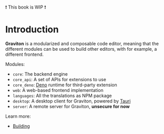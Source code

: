 ❗ This book is WIP ❗

# Introduction

**Graviton** is a modularized and composable code editor, meaning that the different modules can be used to build other editors, with for example, a different frontend.

Modules:
- `core`: The backend engine
- `core_api`: A set of APIs for extensions to use
- `core_deno`: [Deno](https://deno.land/) runtime for third-party extension
- `web`: A web-based frontend implementation
- `languages`: All the translations as NPM package
- `desktop`: A desktop client for Graviton, powered by [Tauri](https://tauri.studio/)
- `server`: A remote server for Graviton, **unsecure for now**

Learn more:
- [Building](./building.md)
